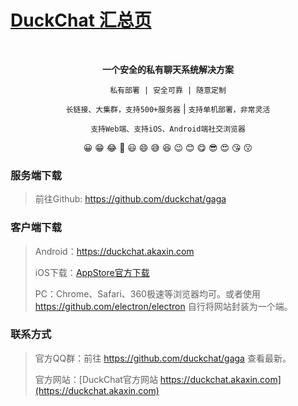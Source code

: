 # [DuckChat 汇总页](https://duckchat.akaxin.com)
<br />
<p align="center"><b>一个安全的私有聊天系统解决方案</b> </p>
<p align="center"><code>私有部署 | 安全可靠 | 随意定制</code></p>
<p align="center"><code>长链接、大集群，支持500+服务器</code> | <code>支持单机部署，非常灵活</code></p>
<p align="center"><code>支持Web端、支持iOS、Android端社交浏览器</code></p>
<p align="center">😀 😁 😂 🤣 😃 😄 😅 😆 😉 😊 😋 😎 😍 😘 😗 </p>


### 服务端下载

> 前往Github: https://github.com/duckchat/gaga

### 客户端下载

> Android：https://duckchat.akaxin.com
>
> iOS下载：[AppStore官方下载 ](https://itunes.apple.com/cn/app/duckchat/id1434153512?l=en&mt=8)
>
> PC：Chrome、Safari、360极速等浏览器均可。或者使用 https://github.com/electron/electron 自行将网站封装为一个端。

### 联系方式

> 官方QQ群：前往 https://github.com/duckchat/gaga 查看最新。
>
> 官方网站：[DuckChat官方网站 https://duckchat.akaxin.com](https://duckchat.akaxin.com)
